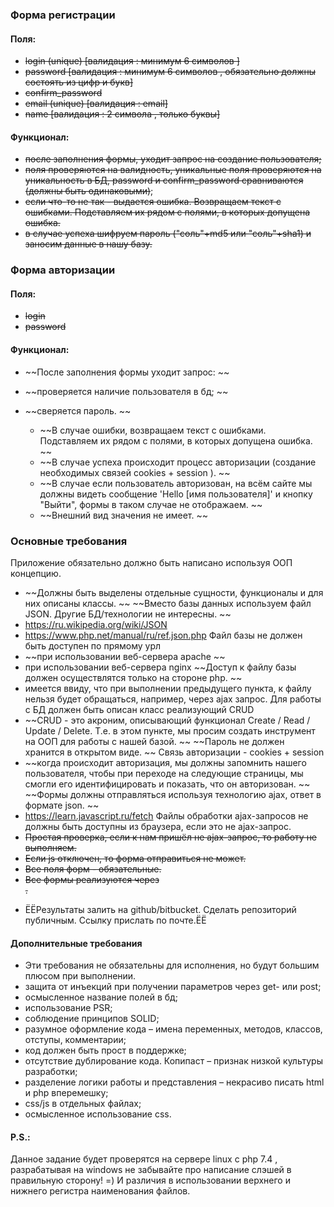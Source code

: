 
### Форма регистрации
#### Поля:
  * ~~login (unique)    [валидация : минимум 6 символов ]~~
  * ~~password          [валидация : минимум 6 символов , обязательно должны состоять из цифр и букв]~~
  * ~~confirm_password~~
  * ~~email (unique)    [валидация : email]~~
  * ~~name              [валидация : 2 символа , только буквы]~~
#### Функционал:
  * ~~после заполнения формы, уходит запрос на создание пользователя;~~
  * ~~поля проверяются на валидность, уникальные поля проверяются на уникальность в БД, password и confirm_password сравниваются (должны быть одинаковыми)~~;
  * ~~если что-то не так - выдается ошибка. Возвращаем текст с ошибками. Подставляем их рядом с полями, в которых допущена ошибка.~~
  * ~~в случае успеха шифруем пароль ("соль"+md5 или "соль"+sha1) и заносим данные в нашу базу.~~

### Форма авторизации
#### Поля:
  * ~~login~~
  * ~~password~~
#### Функционал:
* ~~После заполнения формы уходит запрос: ~~
* ~~проверяется наличие пользователя в бд; ~~
* ~~сверяется пароль. ~~

  * ~~В случае ошибки, возвращаем текст с ошибками. Подставляем их рядом с полями, в которых допущена ошибка. ~~
  * ~~В случае успеха происходит процесс авторизации (создание необходимых связей cookies + session ). ~~
  * ~~В случае если пользователь авторизован, на всём сайте мы должны видеть сообщение 'Hello [имя пользователя]' и кнопку "Выйти", формы в таком случае не отображаем. ~~
  * ~~Внешний вид значения не имеет. ~~

### Основные требования
Приложение обязательно должно быть написано используя ООП концепцию.
 * ~~Должны быть выделены отдельные сущности, функционалы и для них описаны классы. ~~
~~Вместо базы данных используем файл JSON. Другие БД/технологии не интересны. ~~
* https://ru.wikipedia.org/wiki/JSON
* https://www.php.net/manual/ru/ref.json.php
 Файл базы не должен быть доступен по прямому урл
* ~~при использовании веб-сервера apache ~~
*  при использовании веб-сервера nginx
 ~~Доступ к файлу базы должен осуществлятся только на стороне php. ~~
* имеется ввиду, что при выполнении предыдущего пункта, к файлу нельзя будет обращаться, например, через ajax запрос.
Для работы с БД должен быть описан класс реализующий CRUD
* ~~CRUD - это акроним, описывающий функционал Create / Read / Update / Delete. Т.е. в этом пункте, мы просим создать инструмент на ООП для работы с нашей базой. ~~
 ~~Пароль не должен хранится в открытом виде. ~~
Связь авторизации  - cookies + session
* ~~когда происходит авторизация, мы должны запомнить нашего пользователя, чтобы при переходе на следующие страницы, мы смогли его идентифицировать и показать, что он авторизован. ~~
~~Формы должны отправляться используя технологию ajax, ответ в формате json. ~~
* https://learn.javascript.ru/fetch
 Файлы обработки ajax-запросов не должны быть доступны из браузера, если это не ajax-запрос.
 * ~~Простая проверка, если к нам пришёл не ajax-запрос, то работу не выполняем.~~
 * ~~Если js отключен, то форма отправиться не может.~~
 * ~~Все поля форм - обязательные.~~
 * ~~Все формы реализуются через <form>.~~
 * ЁЁРезультаты залить на github/bitbucket. Сделать репозиторий публичным. Ссылку прислать по почте.ЁЁ


#### Дополнительные требования
  * Эти требования не обязательны для исполнения, но будут большим плюсом при выполнении.
  * защита от инъекций при получении параметров через get- или post;
  * осмысленное название полей в бд;
  * использование PSR;
  * соблюдение принципов SOLID;
  * разумное оформление кода – имена переменных, методов, классов, отступы, комментарии;
  * код должен быть прост в поддержке;
  * отсутствие дублирование кода. Копипаст – признак низкой культуры разработки;
  * разделение логики работы и представления – некрасиво писать html и php вперемешку;
  * css/js в отдельных файлах;
  * осмысленное использование css.

#### P.S.:
Данное задание будет проверятся на сервере linux с php 7.4 , разрабатывая на windows не забывайте про написание слэшей в правильную сторону! =)
И различия в использовании верхнего и нижнего регистра наименования файлов.

